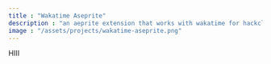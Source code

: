 ```yaml
---
title : "Wakatime Aseprite"
description : "an aeprite extension that works with wakatime for hackclubbers!"
image : "/assets/projects/wakatime-aseprite.png"
---
```



HIII
